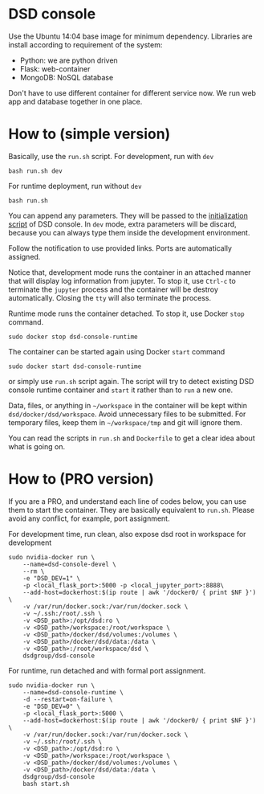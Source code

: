 # DSD console

Use the Ubuntu 14:04 base image for minimum dependency.
Libraries are install according to requirement of the system:
* Python: we are python driven
* Flask: web-container
* MongoDB: NoSQL database

Don't have to use different container for different service now.
We run web app and database together in one place.

# How to (simple version)

Basically, use the `run.sh` script.
For development, run with `dev`
```
bash run.sh dev
```
For runtime deployment, run without `dev`
```
bash run.sh
```
You can append any parameters.
They will be passed to the [initialization script](../../workspace/start.sh) of DSD console.
In `dev` mode, extra parameters will be discard, because you can always type them inside the development environment.

Follow the notification to use provided links. Ports are automatically assigned.

Notice that, development mode runs the container in an attached manner that will display log information from jupyter.
To stop it, use `Ctrl-c` to terminate the `jupyter` process and the container will be destroy automatically.
Closing the `tty` will also terminate the process.

Runtime mode runs the container detached.
To stop it, use Docker `stop` command.
```
sudo docker stop dsd-console-runtime
```
The container can be started again using Docker `start` command
```
sudo docker start dsd-console-runtime
```
or simply use `run.sh` script again.
The script will try to detect existing DSD console runtime container and `start` it rather than to `run` a new one.

Data, files, or anything in `~/workspace` in the container will be kept within `dsd/docker/dsd/workspace`.
Avoid unnecessary files to be submitted.
For temporary files, keep them in `~/workspace/tmp` and git will ignore them.

You can read the scripts in `run.sh` and `Dockerfile` to get a clear idea about what is going on.

# How to (PRO version)

If you are a PRO, and understand each line of codes below, you can use them to start the container.
They are basically equivalent to `run.sh`.
Please avoid any conflict, for example, port assignment.

For development time, run clean, also expose dsd root in workspace for development
```
sudo nvidia-docker run \
    --name=dsd-console-devel \
    --rm \
    -e "DSD_DEV=1" \
    -p <local_flask_port>:5000 -p <local_jupyter_port>:8888\
    --add-host=dockerhost:$(ip route | awk '/docker0/ { print $NF }') \
    -v /var/run/docker.sock:/var/run/docker.sock \
    -v ~/.ssh:/root/.ssh \
    -v <DSD_path>:/opt/dsd:ro \
    -v <DSD_path>/workspace:/root/workspace \
    -v <DSD_path>/docker/dsd/volumes:/volumes \
    -v <DSD_path>/docker/dsd/data:/data \
    -v <DSD_path>:/root/workspace/dsd \
    dsdgroup/dsd-console
```

For runtime, run detached and with formal port assignment.
```
sudo nvidia-docker run \
    --name=dsd-console-runtime \
    -d --restart=on-failure \
    -e "DSD_DEV=0" \
    -p <local_flask_port>:5000 \
    --add-host=dockerhost:$(ip route | awk '/docker0/ { print $NF }') \
    -v /var/run/docker.sock:/var/run/docker.sock \
    -v ~/.ssh:/root/.ssh \
    -v <DSD_path>:/opt/dsd:ro \
    -v <DSD_path>/workspace:/root/workspace \
    -v <DSD_path>/docker/dsd/volumes:/volumes \
    -v <DSD_path>/docker/dsd/data:/data \
    dsdgroup/dsd-console
    bash start.sh
```
